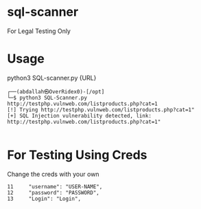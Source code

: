 # sql-scanner
For Legal Testing Only 


# Usage 
python3 SQL-scanner.py {URL}


```
┌──(abdallah㉿OverRidex0)-[/opt]
└─$ python3 SQL-Scanner.py http://testphp.vulnweb.com/listproducts.php?cat=1                                                                                                                                                               
[!] Trying http://testphp.vulnweb.com/listproducts.php?cat=1"
[+] SQL Injection vulnerability detected, link: http://testphp.vulnweb.com/listproducts.php?cat=1"
                                                                                                    
```


# For Testing Using Creds 

Change the creds with your own 

```
11     "username": "USER-NAME",
12     "password": "PASSWORD",
13     "Login": "Login",
```

